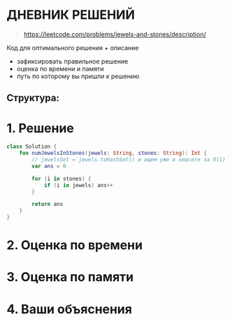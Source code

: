 # ДНЕВНИК РЕШЕНИЙ

> https://leetcode.com/problems/jewels-and-stones/description/


Код для оптимального решения + описание 

- зафиксировать правильное решение
- оценка по времени и памяти
- путь по которому вы пришли к решению


## Структура:

# 1. Решение

```kotlin
class Solution {
    fun numJewelsInStones(jewels: String, stones: String): Int {
        // jewelsSet = jewels.toHashSet() и ищем уже в хешсете за О(1)
        var ans = 0

        for (i in stones) {
            if (i in jewels) ans++
        }

        return ans
    }
}
```


# 2. Оценка по времени


# 3. Оценка по памяти


# 4. Ваши объяснения


